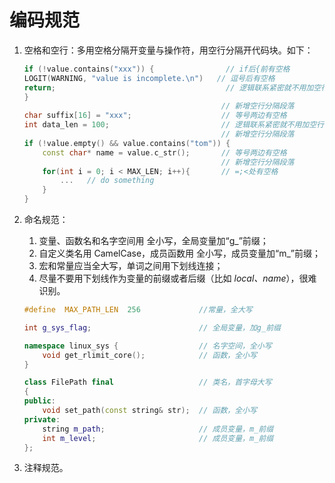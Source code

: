 # 编码规范

1. 空格和空行：多用空格分隔开变量与操作符，用空行分隔开代码块。如下：

	```cpp
	if (!value.contains("xxx")) {                // if后{前有空格            
	LOGIT(WARNING, "value is incomplete.\n")   // 逗号后有空格      
	return;                                      // 逻辑联系紧密就不用加空行
	}
												// 新增空行分隔段落
	char suffix[16] = "xxx";                    // 等号两边有空格                     
	int data_len = 100;                         // 逻辑联系紧密就不用加空行
												// 新增空行分隔段落
	if (!value.empty() && value.contains("tom")) {   
		const char* name = value.c_str();       // 等号两边有空格
												// 新增空行分隔段落
		for(int i = 0; i < MAX_LEN; i++){       // =;<处有空格             
			...   // do something
		}                              
	}
	```

2. 命名规范：
   1. 变量、函数名和名字空间用 全小写，全局变量加“g_”前缀；
   2. 自定义类名用 CamelCase，成员函数用 全小写，成员变量加“m_”前缀；
   3. 宏和常量应当全大写，单词之间用下划线连接；
   4. 尽量不要用下划线作为变量的前缀或者后缀（比如 _local、name_），很难识别。

	```cpp
	#define  MAX_PATH_LEN  256             //常量，全大写

	int g_sys_flag;                        // 全局变量，加g_前缀                 

	namespace linux_sys {                  // 名字空间，全小写     
		void get_rlimit_core();            // 函数，全小写          
	}

	class FilePath final                   // 类名，首字母大写         
	{
	public:
		void set_path(const string& str);  // 函数，全小写
	private:  
		string m_path;                     // 成员变量，m_前缀         
		int m_level;                       // 成员变量，m_前缀
	};
	```

3. 注释规范。